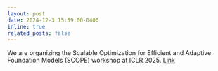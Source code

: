 ```yaml
---
layout: post
date: 2024-12-3 15:59:00-0400
inline: true
related_posts: false
---
```

We are organizing the Scalable Optimization for Efficient and Adaptive Foundation Models (SCOPE) workshop at ICLR 2025. [Link](https://scope-workshop.github.io/ )